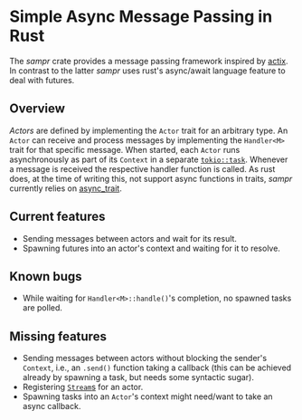 # Simple Async Message Passing in Rust

The _sampr_ crate provides a message passing framework inspired by
[actix](https://actix.rs). In contrast to the latter _sampr_ uses rust's
async/await language feature to deal with futures.

## Overview

_Actors_ are defined by implementing the `Actor` trait for an arbitrary
type.  An `Actor` can receive and process messages by implementing the
`Handler<M>` trait for that specific message. When started, each `Actor`
runs asynchronously as part of its `Context` in a separate
[`tokio::task`](https://docs.rs/tokio/latest/tokio/task/index.html).
Whenever a message is received the respective handler function is
called. As rust does, at the time of writing this, not support async
functions in traits, _sampr_ currently relies on
[async_trait](https://docs.rs/async-trait/latest/async_trait/).

## Current features

- Sending messages between actors and wait for its result.
- Spawning futures into an actor's context and waiting for it to resolve.

## Known bugs

- While waiting for `Handler<M>::handle()`'s completion, no spawned
  tasks are polled.

## Missing features

- Sending messages between actors without blocking the sender's
  `Context`, i.e., an `.send()` function taking a callback (this can be
  achieved already by spawning a task, but needs some syntactic sugar).
- Registering [`Stream`s](https://docs.rs/tokio-stream/latest/tokio_stream/) for an actor.
- Spawning tasks into an `Actor`'s context might need/want to take an async callback.
